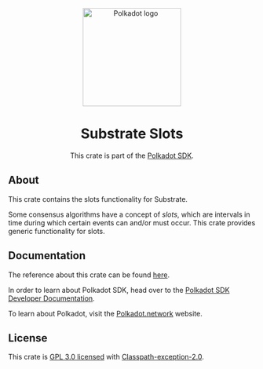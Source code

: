 <div align="center">

<img src="https://raw.githubusercontent.com/paritytech/polkadot-sdk/rzadp/readmes/docs/images/Polkadot_Logo_Horizontal_Pink_BlackOnWhite.png" alt="Polkadot logo" width="200">

# Substrate Slots

This crate is part of the [Polkadot SDK](https://github.com/paritytech/polkadot-sdk/).

</div>

## About

This crate contains the slots functionality for Substrate.

Some consensus algorithms have a concept of *slots*, which are intervals in
time during which certain events can and/or must occur.  This crate
provides generic functionality for slots.

## Documentation

The reference about this crate can be found [here](https://paritytech.github.io/polkadot-sdk/master/sc_consensus_slots).

In order to learn about Polkadot SDK, head over to the [Polkadot SDK Developer Documentation](https://paritytech.github.io/polkadot-sdk/master/polkadot_sdk_docs/index.html).

To learn about Polkadot, visit the [Polkadot.network](https://polkadot.network/) website.

## License

This crate is [GPL 3.0 licensed](https://spdx.org/licenses/GPL-3.0-or-later.html) with [Classpath-exception-2.0](https://spdx.org/licenses/Classpath-exception-2.0.html).
